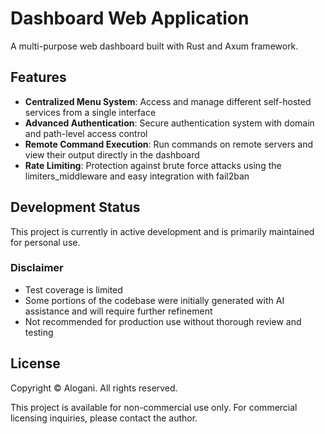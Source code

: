 # Dashboard Web Application

A multi-purpose web dashboard built with Rust and Axum framework.

## Features

- **Centralized Menu System**: Access and manage different self-hosted services from a single interface
- **Advanced Authentication**: Secure authentication system with domain and path-level access control
- **Remote Command Execution**: Run commands on remote servers and view their output directly in the dashboard
- **Rate Limiting**: Protection against brute force attacks using the limiters_middleware and easy integration with fail2ban

## Development Status

This project is currently in active development and is primarily maintained for personal use.

### Disclaimer

- Test coverage is limited
- Some portions of the codebase were initially generated with AI assistance and will require further refinement
- Not recommended for production use without thorough review and testing

## License

Copyright © Alogani. All rights reserved.

This project is available for non-commercial use only. For commercial licensing inquiries, please contact the author.